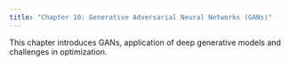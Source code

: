 ```yaml
---
title: "Chapter 10: Generative Adversarial Neural Networks (GANs)"
---
```

This chapter introduces GANs, application of deep generative models and challenges in optimization.
